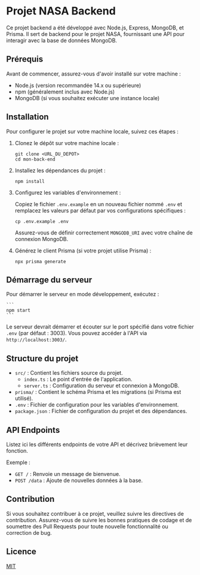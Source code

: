 # Projet NASA Backend

Ce projet backend a été développé avec Node.js, Express, MongoDB, et Prisma. Il sert de backend pour le projet NASA, fournissant une API pour interagir avec la base de données MongoDB.

## Prérequis

Avant de commencer, assurez-vous d'avoir installé sur votre machine :
- Node.js (version recommandée 14.x ou supérieure)
- npm (généralement inclus avec Node.js)
- MongoDB (si vous souhaitez exécuter une instance locale)

## Installation

Pour configurer le projet sur votre machine locale, suivez ces étapes :

1. Clonez le dépôt sur votre machine locale :

    ```
    git clone <URL_DU_DEPOT>
    cd mon-back-end
    ```

2. Installez les dépendances du projet :

    ```
    npm install
    ```

3. Configurez les variables d'environnement :

    Copiez le fichier `.env.example` en un nouveau fichier nommé `.env` et remplacez les valeurs par défaut par vos configurations spécifiques :

    ```
    cp .env.example .env
    ```

    Assurez-vous de définir correctement `MONGODB_URI` avec votre chaîne de connexion MongoDB.

4. Générez le client Prisma (si votre projet utilise Prisma) :

    ```
    npx prisma generate
    ```

## Démarrage du serveur

Pour démarrer le serveur en mode développement, exécutez :

    ```
    npm start
    ```

Le serveur devrait démarrer et écouter sur le port spécifié dans votre fichier `.env` (par défaut : 3003). Vous pouvez accéder à l'API via `http://localhost:3003/`.

## Structure du projet

- `src/` : Contient les fichiers source du projet.
  - `index.ts` : Le point d'entrée de l'application.
  - `server.ts` : Configuration du serveur et connexion à MongoDB.
- `prisma/` : Contient le schéma Prisma et les migrations (si Prisma est utilisé).
- `.env` : Fichier de configuration pour les variables d'environnement.
- `package.json` : Fichier de configuration du projet et des dépendances.

## API Endpoints

Listez ici les différents endpoints de votre API et décrivez brièvement leur fonction.

Exemple :
- `GET /` : Renvoie un message de bienvenue.
- `POST /data` : Ajoute de nouvelles données à la base.

## Contribution

Si vous souhaitez contribuer à ce projet, veuillez suivre les directives de contribution. Assurez-vous de suivre les bonnes pratiques de codage et de soumettre des Pull Requests pour toute nouvelle fonctionnalité ou correction de bug.

## Licence

[MIT](LICENSE)

